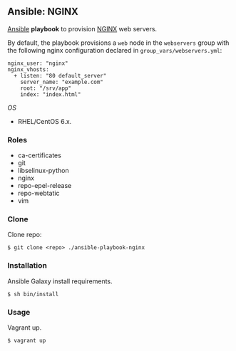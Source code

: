 ## Ansible: NGINX

[Ansible](http://www.ansible.com/) **playbook** to provision [NGINX](https://www.nginx.com/) web servers.

By default, the playbook provisions a `web` node in the `webservers` group with the following nginx configuration declared in `group_vars/webservers.yml`:

    nginx_user: "nginx"
    nginx_vhosts:
      + listen: "80 default_server"
        server_name: "example.com"
        root: "/srv/app"
        index: "index.html"

*OS*
- RHEL/CentOS 6.x.

### Roles

- ca-certificates
- git
- libselinux-python
- nginx
- repo-epel-release
- repo-webtatic
- vim

### Clone

Clone repo:
    
    $ git clone <repo> ./ansible-playbook-nginx

### Installation

Ansible Galaxy install requirements.

    $ sh bin/install

### Usage

Vagrant up.

    $ vagrant up
